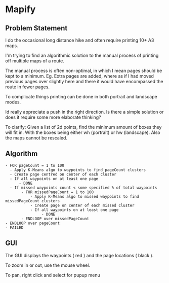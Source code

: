 # Mapify

## Problem Statement

I do the occasional long distance hike and often require printing 10+ A3 maps.

I'm trying to find an algorithmic solution to the manual process of printing off multiple maps of a route.

The manual process is often non-optimal, in which I mean pages should be kept to a minimum. Eg. Extra pages are added, where as if I had moved previous pages over slightly here and there it would have encompassed the route in fewer pages.

To complicate things printing can be done in both portrait and landscape modes.

Id really appreciate a push in the right direction. Is there a simple solution or does it require some more elaborate thinking?

To clarify: Given a list of 2d points, find the minimum amount of boxes they will fit in. With the boxes being either wh (portrait) or hw (landscape). Also the maps cannot be rescaled.

## Algorithm

```
- FOR pageCount = 1 to 100
  - Apply K-Means algo to waypoints to find pageCount clusters
  - Create page centred on center of each cluster
  - If all waypoints on at least one page
      - DONE
  - If missed waypoints count < some specified % of total waypoints
       - FOR missedPageCount = 1 to 100
           - Apply K-Means algo to missed waypoints to find missedPageCount clusters
           - Create page on center of each missed cluster
           - If all waypoints on at least one page
                - DONE
       - ENDLOOP over missedPageCount
- ENDLOOP over pageCount
- FAILED
```

## GUI

The GUI displays the waypoints ( red ) and the page locations ( black ).

To zoom in or out, use the mouse wheel.

To pan, right click and select for pupup menu

